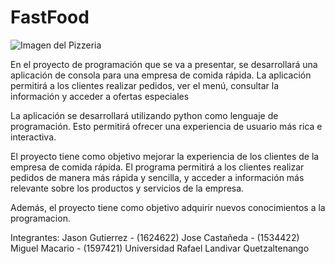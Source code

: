 # FastFood

![Imagen del Pizzeria](https://www.facebook.com/photo/?fbid=888166935997761&set=a.586401692840955)


En el proyecto de programación que se va a presentar, se desarrollará una aplicación de consola para una empresa de comida rápida.
La aplicación permitirá a los clientes realizar pedidos, ver el menú, consultar la información y acceder a ofertas especiales

La aplicación se desarrollará utilizando python como lenguaje de programación. 
Esto permitirá ofrecer una experiencia de usuario más rica e interactiva.

El proyecto tiene como objetivo mejorar la experiencia de los clientes de la empresa de comida rápida.
El programa permitirá a los clientes realizar pedidos de manera más rápida y sencilla, y acceder a información más relevante sobre los productos y servicios de la empresa.

Además, el proyecto tiene como objetivo adquirir nuevos conocimientos a la programacion.

Integrantes:
Jason Gutierrez - (1624622)
Jose Castañeda - (1534422)
Miguel Macario - (1597421)
Universidad Rafael Landivar Quetzaltenango

